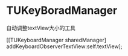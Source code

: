 # TUKeyBoradManager

自动调整textView大小的工具





[[TUKeyboardManager sharedManager] addKeyboardObserverTextView:self.textView];
